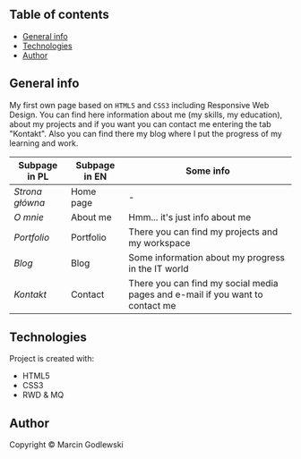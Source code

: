 ## Table of contents
* [General info](#general-info)
* [Technologies](#technologies)
* [Author](#author)

## General info
My first own page based on `HTML5` and `CSS3` including Responsive Web Design. 
You can find here information about me (my skills, my education), about my projects and if you want you can contact me entering the tab "Kontakt".
Also you can find there my blog where I put the progress of my learning and work.

**Subpage in PL** | **Subpage in EN** | **Some info**
--- | --- | ---
*Strona główna* | Home page | -
*O mnie* | About me | Hmm... it's just info about me
*Portfolio* | Portfolio | There you can find my projects and my workspace
*Blog* | Blog | Some information about my progress in the IT world
*Kontakt* | Contact | There you can find my social media pages and e-mail if you want to contact me
	
## Technologies
Project is created with:
* HTML5
* CSS3
* RWD & MQ

## Author
Copyright © Marcin Godlewski
